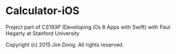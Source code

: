 # Calculator-iOS

Project part of CS193P (Developing iOs 8 Apps with Swift) with Paul Hegarty at Stanford University

Copyright (c) 2015 Jim Dong. All rights reserved.
